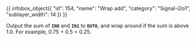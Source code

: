 {{ infobox_object({
	"id": 154,
	"name": "Wrap add",
	"category": "Signal-i2o1",
	"sublayer_width": 14
}) }}

Output the sum of **`IN0`** and **`IN1`** to **`OUT0`**, and wrap around if the sum is above 1.0. For example, 0.75 + 0.5 = 0.25.
